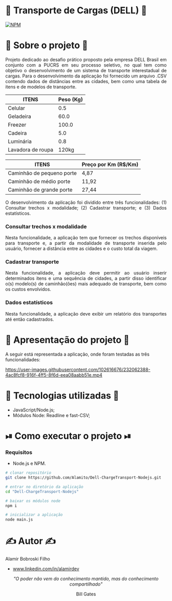 # 🚛 Transporte de Cargas (DELL) 🚚
[![NPM](https://img.shields.io/github/license/Alamito/Dell-ChargeTransport-Nodejs)](https://github.com/Alamito/Dell-ChargeTransport-Nodejs/blob/main/LICENSE)

# 📜 Sobre o projeto 📜
<p align="justify">
Projeto dedicado ao desafio prático proposto pela empresa DELL Brasil em conjunto com a PUCRS em seu processo seletivo, no qual tem como objetivo o desenvolvimento de um sistema de transporte interestadual de cargas. Para o desenvolvimento da aplicação foi fornecido um arquivo .CSV contendo dados de distâncias entre as cidades, bem como uma tabela de itens e de modelos de transporte.<br>
</p>

| ITENS | Peso (Kg) |
| -------- | -------- |
| Celular | 0.5 |
| Geladeira | 60.0 |
| Freezer | 100.0 |
| Cadeira | 5.0 |
| Luminária | 0.8 |
| Lavadora de roupa | 120kg |

| ITENS | Preço por Km (R$/Km) |
| -------- | -------- |
| Caminhão de pequeno porte | 4,87 |
| Caminhão de médio porte | 11,92 |
| Caminhão de grande porte | 27,44 |

<p align="justify">
O desenvolvimento da aplicação foi dividido entre três funcionalidades: (1) Consultar trechos x modalidade; (2) Cadastrar transporte; e (3) Dados estatísticos.
</p>

### Consultar trechos x modalidade
<p align="justify">
Nesta funcionalidade, a aplicação tem que fornecer os trechos disponíveis para transporte e, a partir da modalidade de transporte inserida pelo usuário, fornecer a distância entre as cidades e o custo total da viagem.
</p>

### Cadastrar transporte
<p align="justify">
Nesta funcionalidade, a aplicação deve permitir ao usuário inserir determinados itens e uma sequência de cidades, a partir disso identificar o(s) modelo(s) de caminhão(ões) mais adequado de transporte, bem como os custos envolvidos.
</p>

### Dados estatísticos
<p align="justify">
Nesta funcionalidade, a aplicação deve exibir um relatório dos transportes até então cadastrados.
</p>

# 🎥 Apresentação do projeto 🎥
A seguir está representada a aplicação, onde foram testadas as três funcionalidades:

https://user-images.githubusercontent.com/102616676/232062388-4ac8fcf8-916f-4ff5-8f6d-eea08aabb51e.mp4

# 🧬 Tecnologias utilizadas 🧬
- JavaScript/Node.js;
- Módulos Node: Readline e fast-CSV;

# ⏯ Como executar o projeto ⏯

### Requisitos
- Node.js e NPM.

```bash
# clonar repositório
git clone https://github.com/Alamito/Dell-ChargeTransport-Nodejs.git

# entrar no diretório da aplicação
cd "Dell-ChargeTransport-Nodejs"

# baixar os módulos node
npm i

# inicializar a aplicação
node main.js
```

# ✍️ Autor ✍️
Alamir Bobroski Filho 
- www.linkedin.com/in/alamirdev

<p align = "center"><em>"O poder não vem do conhecimento mantido, mas do conhecimento compartilhado"</em></p> <p align = "center">Bill Gates</p>
